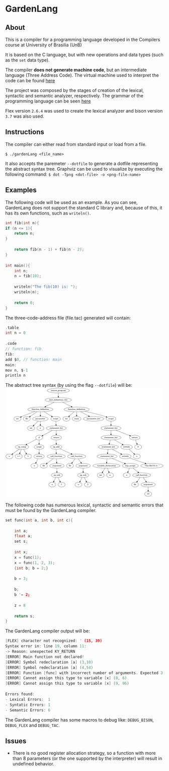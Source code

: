 # GardenLang

## About

This is a compiler for a programming language developed in the Compilers course at University of Brasilia (UnB)

It is based on the C language, but with new operations and data types (such as the `set` data type).

The compiler **does not generate machine code**, but an intermediate language (Three Address Code). The virtual machine
used to interpret the code can be found [here](https://github.com/lhsantos/tac)

The project was composed by the stages of creation of the lexical, syntactic and semantic analyzer, respectively.
The grammar of the programming language can be seen [here](https://github.com/elcastelar/GardenLang/blob/master/grammar.y)

Flex version `2.6.4` was used to create the lexical analyzer and bison version `3.7` was also used.

## Instructions

The compiler can either read from standard input or load from a file.
```
$ ./gardenLang <file_name>
```

It also accepts the paremeter `--dotfile` to generate a dotfile representing the abstract syntax tree.
Graphviz can be used to visualize by executing the following command:
`$ dot -Tpng <dot-file> -o <png-file-name>`

## Examples

The following code will be used as an example.
As you can see, GardenLang does not support the standard C library and, because of this, it has its own functions, such
as `writeln()`.

```c
int fib(int n){
if (n <= 1){
    return n;
}

    return fib(n - 1) + fib(n - 2);
}

int main(){
    int n;
    n = fib(10);

    writeln("The fib(10) is: ");
    writeln(n);

    return 0;
}
```

The three-code-address file (file.tac) generated will contain:

```c
.table
int n = 0

.code
// function: fib
fib:
add $0, // function: main
main:
mov n, $-1
println n
```

The abstract tree syntax (by using the flag `--dotfile`) will be:
![AST code example](https://github.com/elcastelar/GardenLang/blob/master/img-repo/example.png)

The following code has numerous lexical, syntactic and semantic errors that must be found by the GardenLang compiler.

```c
set func(int a, int b, int c){

    int a;
    float a;
    set s;

    int x;
    x = func(1);
    x = func(1, 2, 3);
    {int b; b = 2;}

    b = 3;

    b;
    b '= 2;

    z = 8

    return s;
}
```

The GardenLang compiler output will be:
```c
[FLEX] character not recognized: ' (15, 39)
Syntax error in: line 19, column 11:
-> Reason: unexpected KY_RETURN
[ERROR] Main function not declared!
[ERROR] Symbol redeclaration [a] (3,10)
[ERROR] Symbol redeclaration [a] (4,54)
[ERROR] Function [func] with incorrect number of arguments. Expected 3, Found 1. row 8 column 13
[ERROR] Cannot assign this type to variable [x] (8, 6)
[ERROR] Cannot assign this type to variable [x] (9, 96)

Errors found: 
- Lexical Errors:  1
- Syntatic Errors: 1
- Semantic Errors: 6
```

The GardenLang compiler has some macros to debug like:
`DEBUG_BISON`, `DEBUG_FLEX` and `DEBUG_TAC`.

## Issues
* There is no good register allocation strategy, so a function with more than 8 parameters (or the one supported by the interpreter) will result in undefined behavior.

